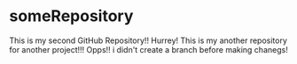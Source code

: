 # someRepository
This is my second GitHub Repository!!
Hurrey! This is my another repository for another project!!! Opps!! i didn't create a branch before making chanegs!
